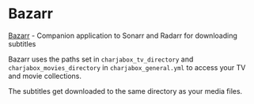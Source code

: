 # Bazarr
[Bazarr](https://github.com/morpheus65535/bazarr) - Companion application to Sonarr and Radarr for downloading subtitles

Bazarr uses the paths set in `charjabox_tv_directory` and `charjabox_movies_directory` in `charjabox_general.yml` to access your TV and movie collections.

The subtitles get downloaded to the same directory as your media files.